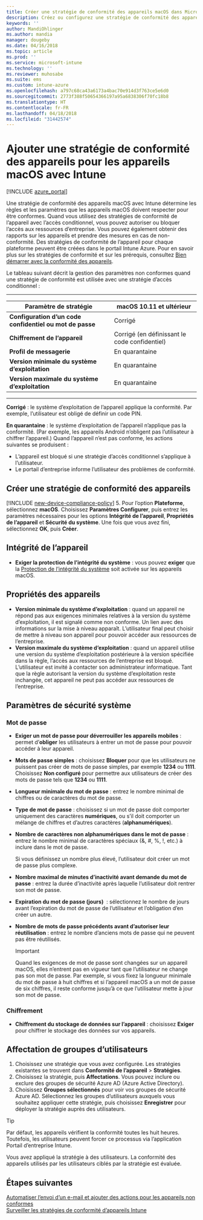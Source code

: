 ```yaml
---
title: Créer une stratégie de conformité des appareils macOS dans Microsoft Intune - Azure | Microsoft Docs
description: Créez ou configurez une stratégie de conformité des appareils Microsoft Intune pour permettre aux appareils macOS d’utiliser la protection de l’intégrité du système, définissez la version minimale et maximale du système d’exploitation, choisissez les exigences relatives aux mots de passe et chiffrez le stockage de données.
keywords: ''
author: MandiOhlinger
ms.author: mandia
manager: dougeby
ms.date: 04/16/2018
ms.topic: article
ms.prod: ''
ms.service: microsoft-intune
ms.technology: ''
ms.reviewer: muhosabe
ms.suite: ems
ms.custom: intune-azure
ms.openlocfilehash: a797c68ca43a6173a4bac70e914d3f763ce5e6d0
ms.sourcegitcommit: 2773f388f50654366197a95a6838306f70fc18b8
ms.translationtype: HT
ms.contentlocale: fr-FR
ms.lasthandoff: 04/18/2018
ms.locfileid: "31442574"
---
```

# <a name="add-a-device-compliance-policy-for-macos-devices-with-intune"></a>Ajouter une stratégie de conformité des appareils pour les appareils macOS avec Intune

[!INCLUDE [azure_portal](./includes/azure_portal.md)]

Une stratégie de conformité des appareils macOS avec Intune détermine les règles et les paramètres que les appareils macOS doivent respecter pour être conformes. Quand vous utilisez des stratégies de conformité de l’appareil avec l’accès conditionnel, vous pouvez autoriser ou bloquer l’accès aux ressources d’entreprise. Vous pouvez également obtenir des rapports sur les appareils et prendre des mesures en cas de non-conformité. Des stratégies de conformité de l’appareil pour chaque plateforme peuvent être créées dans le portail Intune Azure. Pour en savoir plus sur les stratégies de conformité et sur les prérequis, consultez [Bien démarrer avec la conformité des appareils](device-compliance-get-started.md).

Le tableau suivant décrit la gestion des paramètres non conformes quand une stratégie de conformité est utilisée avec une stratégie d’accès conditionnel :

---------------------------

| Paramètre de stratégie | macOS 10.11 et ultérieur |
| --- | --- |
| **Configuration d’un code confidentiel ou mot de passe** | Corrigé |   
| **Chiffrement de l’appareil** | Corrigé (en définissant le code confidentiel) |
| **Profil de messagerie** | En quarantaine |
|**Version minimale du système d’exploitation** | En quarantaine |
| **Version maximale du système d’exploitation** | En quarantaine |

---------------------------

**Corrigé** : le système d’exploitation de l’appareil applique la conformité. Par exemple, l’utilisateur est obligé de définir un code PIN.

**En quarantaine** : le système d’exploitation de l’appareil n’applique pas la conformité. (Par exemple, les appareils Android n’obligent pas l’utilisateur à chiffrer l’appareil.) Quand l’appareil n’est pas conforme, les actions suivantes se produisent :

- L’appareil est bloqué si une stratégie d’accès conditionnel s’applique à l’utilisateur.
- Le portail d’entreprise informe l’utilisateur des problèmes de conformité.

## <a name="create-a-device-compliance-policy"></a>Créer une stratégie de conformité des appareils

[!INCLUDE [new-device-compliance-policy](./includes/new-device-compliance-policy.md)]
5. Pour l’option **Plateforme**, sélectionnez **macOS**. Choisissez **Paramètres Configurer**, puis entrez les paramètres nécessaires pour les options **Intégrité de l’appareil**, **Propriétés de l’appareil** et **Sécurité du système**. Une fois que vous avez fini, sélectionnez **OK**, puis **Créer**.

## <a name="device-health"></a>Intégrité de l’appareil

- **Exiger la protection de l’intégrité du système** : vous pouvez **exiger** que la [Protection de l’intégrité du système](https://support.apple.com/HT204899) soit activée sur les appareils macOS.

## <a name="device-properties"></a>Propriétés des appareils

- **Version minimale du système d’exploitation** : quand un appareil ne répond pas aux exigences minimales relatives à la version du système d’exploitation, il est signalé comme non conforme. Un lien avec des informations sur la mise à niveau apparaît. L’utilisateur final peut choisir de mettre à niveau son appareil pour pouvoir accéder aux ressources de l’entreprise.
- **Version maximale du système d’exploitation** : quand un appareil utilise une version du système d’exploitation postérieure à la version spécifiée dans la règle, l’accès aux ressources de l’entreprise est bloqué. L’utilisateur est invité à contacter son administrateur informatique. Tant que la règle autorisant la version du système d’exploitation reste inchangée, cet appareil ne peut pas accéder aux ressources de l’entreprise.

## <a name="system-security-settings"></a>Paramètres de sécurité système

### <a name="password"></a>Mot de passe

- **Exiger un mot de passe pour déverrouiller les appareils mobiles** : permet d’**obliger** les utilisateurs à entrer un mot de passe pour pouvoir accéder à leur appareil.
- **Mots de passe simples** : choisissez **Bloquer** pour que les utilisateurs ne puissent pas créer de mots de passe simples, par exemple **1234** ou **1111**. Choisissez **Non configuré** pour permettre aux utilisateurs de créer des mots de passe tels que **1234** ou **1111**.
- **Longueur minimale du mot de passe** : entrez le nombre minimal de chiffres ou de caractères du mot de passe.
- **Type de mot de passe** : choisissez si un mot de passe doit comporter uniquement des caractères **numériques**, ou s’il doit comporter un mélange de chiffres et d’autres caractères (**alphanumériques**).
- **Nombre de caractères non alphanumériques dans le mot de passe** : entrez le nombre minimal de caractères spéciaux (&, #, %, !, etc.) à inclure dans le mot de passe.

    Si vous définissez un nombre plus élevé, l’utilisateur doit créer un mot de passe plus complexe.

- **Nombre maximal de minutes d’inactivité avant demande du mot de passe** : entrez la durée d’inactivité après laquelle l’utilisateur doit rentrer son mot de passe.
- **Expiration du mot de passe (jours)**  : sélectionnez le nombre de jours avant l’expiration du mot de passe de l’utilisateur et l’obligation d’en créer un autre.
- **Nombre de mots de passe précédents avant d’autoriser leur réutilisation** : entrez le nombre d’anciens mots de passe qui ne peuvent pas être réutilisés.

    > [!IMPORTANT]
    > Quand les exigences de mot de passe sont changées sur un appareil macOS, elles n’entrent pas en vigueur tant que l’utilisateur ne change pas son mot de passe. Par exemple, si vous fixez la longueur minimale du mot de passe à huit chiffres et si l’appareil macOS a un mot de passe de six chiffres, il reste conforme jusqu’à ce que l’utilisateur mette à jour son mot de passe.

### <a name="encryption"></a>Chiffrement

- **Chiffrement du stockage de données sur l’appareil** : choisissez **Exiger** pour chiffrer le stockage des données sur vos appareils.

## <a name="assign-user-groups"></a>Affectation de groupes d’utilisateurs

1. Choisissez une stratégie que vous avez configurée. Les stratégies existantes se trouvent dans **Conformité de l’appareil** > **Stratégies**.
2. Choisissez la stratégie, puis **Affectations**. Vous pouvez inclure ou exclure des groupes de sécurité Azure AD (Azure Active Directory).
3. Choisissez **Groupes sélectionnés** pour voir vos groupes de sécurité Azure AD. Sélectionnez les groupes d’utilisateurs auxquels vous souhaitez appliquer cette stratégie, puis choisissez **Enregistrer** pour déployer la stratégie auprès des utilisateurs.

> [!TIP]
> Par défaut, les appareils vérifient la conformité toutes les huit heures. Toutefois, les utilisateurs peuvent forcer ce processus via l’application Portail d’entreprise Intune.

Vous avez appliqué la stratégie à des utilisateurs. La conformité des appareils utilisés par les utilisateurs ciblés par la stratégie est évaluée.

## <a name="next-steps"></a>Étapes suivantes
[Automatiser l’envoi d’un e-mail et ajouter des actions pour les appareils non conformes](actions-for-noncompliance.md)  
[Surveiller les stratégies de conformité d’appareils Intune](compliance-policy-monitor.md)